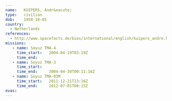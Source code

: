 ```yaml
---
name:	KUIPERS, Andr&eacute;
type:	civilian
dob:	1958-10-05
country:
  - Netherlands
references:
  - http://www.spacefacts.de/bios/international/english/kuipers_andre.htm
missions:
   - name: Soyuz TMA-4
     time_start:   2004-04-19T03:19Z
     time_end:     
   - name: Soyuz TMA-3
     time_start:   
     time_end:     2004-04-30T00:11:16Z
   - name: Soyuz TMA-03M
     time_start:   2011-12-21T13:16Z
     time_end:     2012-07-01T08:15Z
evas:
---
```

